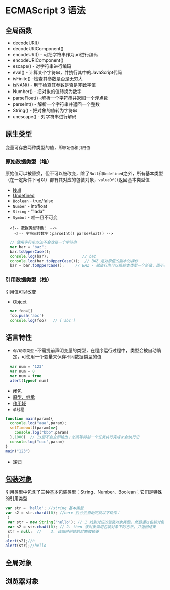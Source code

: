 ECMAScript 3 语法
===

全局函数
---
* decodeURI()
* decodeURIComponent()
* encodeURI() - 可把字符串作为uri进行编码
* encodeURIComponent()
* escape() - 对字符串进行编码
* eval() - 计算某个字符串，并执行其中的JavaScript代码
* isFinite() -检查其参数是否是无穷大
* isNAN() - 用于检查其参数是否是非数字值
* Number() - 把对象的值转换为数字
* parseFloat() -解析一个字符串并返回一个浮点数
* parseInt() - 解析一个字符串并返回一个整数
* String() - 把对象的值转为字符串
* unescape() - 对字符串进行解码


原生类型
---
变量可存放两种类型的值，即`原始值`和`引用值`
### 原始数据类型（堆）
  原始值可以被替换，但不可以被改变，除了`Null`和`Undefined`之外，所有基本类型（在一定条件下可以）都有其对应的包装对象，`valueOf()`返回基本类型值
* [Null](./ECMAScript3/Null.md)
* [Undefined](./ECMAScript3/Undefined.md)
* `Boolean` - true/false
* `Number` - int/float
* `String` - "1ada"
* `Symbol` - 唯一且不可变
```
  <!-- 数据类型转换： -->
    <!-- 字符串转数字：parseInt() parseFloat() -->
```
```js
  // 使用字符串方法不会改变一个字符串
  var bar = "baz";
  bar.toUpperCase();
  console.log(bar);               // baz
  console.log(bar.toUpperCase());  // BAZ 是对原值的副本的操作
  bar = bar.toUpperCase();     // BAZ - 赋值行为可以给基本类型一个新值，而不是改变它
```

### 引用数据类型（栈）
引用值可以改变
* [Object](./ECMAScript3/Object.md)
```js
  var foo=[]
  foo.push('abc')
  console.log(foo)   // ['abc']
```

语言特性
---
* `弱/动态类型`
  -不需提前声明变量的类型，在程序运行过程中，类型会被自动确定，可使用一个变量来保存不同数据类型的值
```js
  var num = '123'
  var num = 0
  var num = true
  alert(typeof num)
```
* [闭包](./ECMAScript3/bibao.md)
* [原型、继承](./ECMAScript3/protoType.md)
* [作用域](./ECMAScript3/scope.md)
* `单线程`
```js
function main(param){
  console.log("aaa",param);
  setTimeout((param)=>{
    console.log("bbb",param)
  },1000)  // 1s后不会立即输出；必须等待前一个任务执行完成才会执行它
  console.log("ccc",param)
}
main("123")
```
* [递归](./ECMAScript3/recursion.md)

[包装对象](./ECMAScript3/wrapperObject.md)
---
引用类型中包含了三种基本包装类型：String、Number、Boolean；它们是特殊的引用类型
```js
var str = 'hello'; //string 基本类型
var s2 = str.charAt(0); //here 后台会自动完成以下动作：
（
 var str = new String('hello'); // 1 找到对应的包装对象类型，然后通过包装对象创建出一个和基本类型值相同的对象
 var s2 = str.chaAt(0); // 2. then 该对象调用包装对象下的方法，并返回结果
 str = null;  //    3. 该临时创建的对象被销毁
 ）
alert(s2);//h
alert(str);//hello
```
全局对象
---
浏览器对象
---
